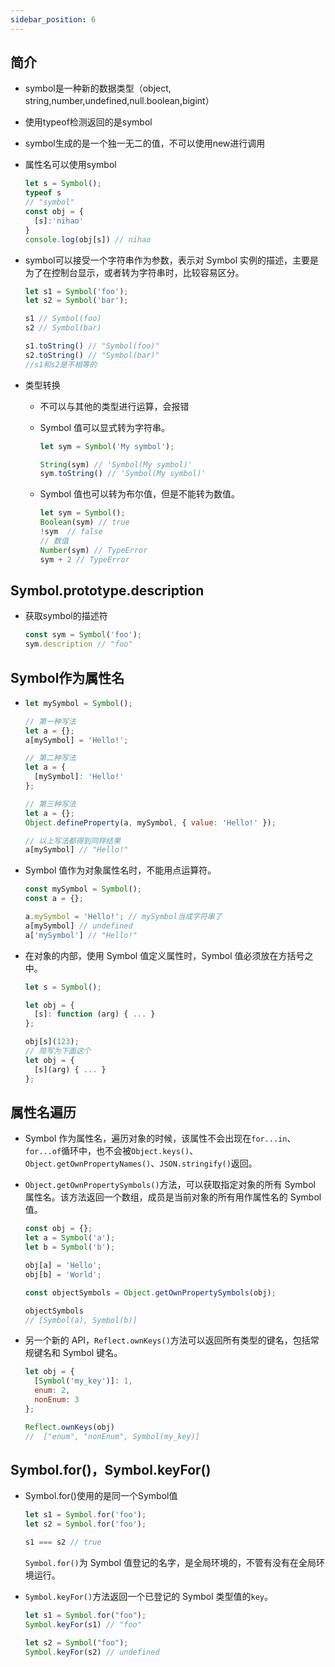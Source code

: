 ```yaml
---
sidebar_position: 6
---
```


## 简介

- symbol是一种新的数据类型（object, string,number,undefined,null.boolean,bigint）

- 使用typeof检测返回的是symbol

- symbol生成的是一个独一无二的值，不可以使用new进行调用

- 属性名可以使用symbol

  ```js
  let s = Symbol();
  typeof s
  // "symbol"
  const obj = {
  	[s]:'nihao'
  }
  console.log(obj[s]) // nihao
  ```

- symbol可以接受一个字符串作为参数，表示对 Symbol 实例的描述，主要是为了在控制台显示，或者转为字符串时，比较容易区分。

  ```js
  let s1 = Symbol('foo');
  let s2 = Symbol('bar');
  
  s1 // Symbol(foo)
  s2 // Symbol(bar)
  
  s1.toString() // "Symbol(foo)"
  s2.toString() // "Symbol(bar)"
  //s1和s2是不相等的
  ```

- 类型转换

  - 不可以与其他的类型进行运算，会报错

  - Symbol 值可以显式转为字符串。

    ```js
    let sym = Symbol('My symbol');
    
    String(sym) // 'Symbol(My symbol)'
    sym.toString() // 'Symbol(My symbol)'
    ```

  - Symbol 值也可以转为布尔值，但是不能转为数值。

    ```js
    let sym = Symbol();
    Boolean(sym) // true
    !sym  // false
    // 数值
    Number(sym) // TypeError
    sym + 2 // TypeError
    ```

## Symbol.prototype.description

- 获取symbol的描述符

  ```js
  const sym = Symbol('foo');
  sym.description // "foo"
  ```

## Symbol作为属性名

- ```js
  let mySymbol = Symbol();
  
  // 第一种写法
  let a = {};
  a[mySymbol] = 'Hello!';
  
  // 第二种写法
  let a = {
    [mySymbol]: 'Hello!'
  };
  
  // 第三种写法
  let a = {};
  Object.defineProperty(a, mySymbol, { value: 'Hello!' });
  
  // 以上写法都得到同样结果
  a[mySymbol] // "Hello!"
  ```

- Symbol 值作为对象属性名时，不能用点运算符。

  ```javascript
  const mySymbol = Symbol();
  const a = {};
  
  a.mySymbol = 'Hello!'; // mySymbol当成字符串了
  a[mySymbol] // undefined
  a['mySymbol'] // "Hello!"
  ```

- 在对象的内部，使用 Symbol 值定义属性时，Symbol 值必须放在方括号之中。

  ```javascript
  let s = Symbol();
  
  let obj = {
    [s]: function (arg) { ... }
  };
  
  obj[s](123);
  // 简写为下面这个
  let obj = {
    [s](arg) { ... }
  };
  ```

## 属性名遍历

- Symbol 作为属性名，遍历对象的时候，该属性不会出现在`for...in`、`for...of`循环中，也不会被`Object.keys()`、`Object.getOwnPropertyNames()`、`JSON.stringify()`返回。

- `Object.getOwnPropertySymbols()`方法，可以获取指定对象的所有 Symbol 属性名。该方法返回一个数组，成员是当前对象的所有用作属性名的 Symbol 值。

  ```js
  const obj = {};
  let a = Symbol('a');
  let b = Symbol('b');
  
  obj[a] = 'Hello';
  obj[b] = 'World';
  
  const objectSymbols = Object.getOwnPropertySymbols(obj);
  
  objectSymbols
  // [Symbol(a), Symbol(b)]
  ```

- 另一个新的 API，`Reflect.ownKeys()`方法可以返回所有类型的键名，包括常规键名和 Symbol 键名。

  ```js
  let obj = {
    [Symbol('my_key')]: 1,
    enum: 2,
    nonEnum: 3
  };
  
  Reflect.ownKeys(obj)
  //  ["enum", "nonEnum", Symbol(my_key)]
  ```

## Symbol.for()，Symbol.keyFor()

- Symbol.for()使用的是同一个Symbol值

  ```js
  let s1 = Symbol.for('foo');
  let s2 = Symbol.for('foo');
  
  s1 === s2 // true
  ```

  `Symbol.for()`为 Symbol 值登记的名字，是全局环境的，不管有没有在全局环境运行。

- `Symbol.keyFor()`方法返回一个已登记的 Symbol 类型值的`key`。

  ```js
  let s1 = Symbol.for("foo");
  Symbol.keyFor(s1) // "foo"
  
  let s2 = Symbol("foo");
  Symbol.keyFor(s2) // undefined
  ```

  